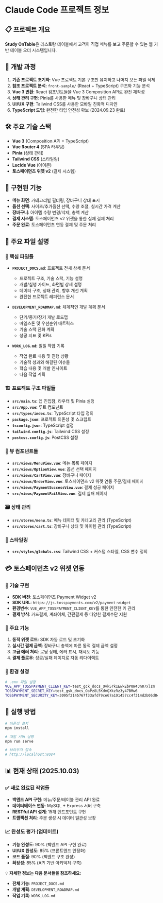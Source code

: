 # Claude Code 프로젝트 정보

## 📋 프로젝트 개요
**Study OnTable**은 레스토랑 테이블에서 고객이 직접 메뉴를 보고 주문할 수 있는 웹 기반 테이블 오더 시스템입니다.

## 🔄 개발 과정
1. **기존 프로젝트 초기화**: Vue 프로젝트 기본 구조만 유지하고 나머지 모든 파일 삭제
2. **참조 프로젝트 분석**: `front-sample/` (React + TypeScript) 구조와 기능 분석
3. **Vue 3 변환**: React 컴포넌트들을 Vue 3 Composition API로 완전 재작성
4. **상태 관리 구현**: Pinia를 사용한 메뉴 및 장바구니 상태 관리
5. **UI/UX 구현**: Tailwind CSS를 사용한 모바일 친화적 디자인
6. **TypeScript 도입**: 완전한 타입 안전성 확보 (2024.09.23 완료)

## 🛠 주요 기술 스택
- **Vue 3** (Composition API + TypeScript)
- **Vue Router 4** (SPA 라우팅)
- **Pinia** (상태 관리)
- **Tailwind CSS** (스타일링)
- **Lucide Vue** (아이콘)
- **토스페이먼츠 위젯 v2** (결제 시스템)

## 📱 구현된 기능
- **메뉴 화면**: 카테고리별 필터링, 장바구니 상태 표시
- **옵션 선택**: 사이즈/추가옵션 선택, 수량 조절, 실시간 가격 계산
- **장바구니**: 아이템 수량 변경/삭제, 총액 계산
- **결제 시스템**: 토스페이먼츠 v2 위젯을 통한 실제 결제 처리
- **주문 완료**: 토스페이먼츠 연동 결제 및 주문 처리

## 📁 주요 파일 설명

### 🎯 핵심 파일들
- **`PROJECT_DOCS.md`**: 프로젝트 전체 상세 문서
  - 프로젝트 구조, 기술 스택, 기능 설명
  - 개발/실행 가이드, 화면별 상세 설명
  - 데이터 구조, 상태 관리, 향후 개선 계획
  - 완전한 프로젝트 레퍼런스 문서

- **`DEVELOPMENT_ROADMAP.md`**: 체계적인 개발 계획 문서
  - 단기/중기/장기 개발 로드맵
  - 마일스톤 및 우선순위 매트릭스
  - 기술 스택 진화 계획
  - 성공 지표 및 KPIs

- **`WORK_LOG.md`**: 일일 작업 기록
  - 작업 완료 내용 및 진행 상황
  - 기술적 성과와 해결된 이슈들
  - 학습 내용 및 개발 인사이트
  - 다음 작업 계획

### 🏗 프로젝트 구조 파일들
- **`src/main.ts`**: 앱 진입점, 라우터 및 Pinia 설정
- **`src/App.vue`**: 루트 컴포넌트
- **`src/types/index.ts`**: TypeScript 타입 정의
- **`package.json`**: 프로젝트 의존성 및 스크립트
- **`tsconfig.json`**: TypeScript 설정
- **`tailwind.config.js`**: Tailwind CSS 설정
- **`postcss.config.js`**: PostCSS 설정

### 📱 뷰 컴포넌트들
- **`src/views/MenuView.vue`**: 메뉴 목록 페이지
- **`src/views/OptionView.vue`**: 옵션 선택 페이지
- **`src/views/CartView.vue`**: 장바구니 페이지
- **`src/views/OrderView.vue`**: 토스페이먼츠 v2 위젯 연동 주문/결제 페이지
- **`src/views/PaymentSuccessView.vue`**: 결제 성공 페이지
- **`src/views/PaymentFailView.vue`**: 결제 실패 페이지

### 🗃 상태 관리
- **`src/stores/menu.ts`**: 메뉴 데이터 및 카테고리 관리 (TypeScript)
- **`src/stores/cart.ts`**: 장바구니 상태 및 아이템 관리 (TypeScript)

### 🎨 스타일링
- **`src/styles/globals.css`**: Tailwind CSS + 커스텀 스타일, CSS 변수 정의

## 💳 토스페이먼츠 v2 위젯 연동

### 🔧 기술 구현
- **SDK 버전**: 토스페이먼츠 Payment Widget v2
- **SDK URL**: `https://js.tosspayments.com/v2/payment-widget`
- **환경변수**: `VUE_APP_TOSSPAYMENT_CLIENT_KEY`를 통한 안전한 키 관리
- **결제 방식**: 카드결제, 계좌이체, 간편결제 등 다양한 결제수단 지원

### 🎯 주요 기능
1. **동적 위젯 로드**: SDK 자동 로드 및 초기화
2. **실시간 결제 금액**: 장바구니 총액에 따른 동적 결제 금액 설정
3. **고급 에러 처리**: 로딩 상태, 에러 표시, 재시도 기능
4. **결제 플로우**: 성공/실패 페이지로 자동 리다이렉트

### 📝 환경 설정
```bash
# .env 파일 설정
VUE_APP_TOSSPAYMENT_CLIENT_KEY=test_gck_docs_Ovk5rk1EwkEbP0W43n07xlzm
TOSSPAYMENT_SECRET_KEY=test_gsk_docs_OaPz8L5KdmQXkzRz3y47BMw6
TOSSPAYMENT_SECURITY_KEY=3095f2145767f33afd79ce67a101457cc4f314d2b06d843e0f0f4b871b69ff58
```

## 🚀 실행 방법
```bash
# 의존성 설치
npm install

# 개발 서버 실행
npm run serve

# 브라우저 접속
# http://localhost:8084
```

## 📊 현재 상태 (2025.10.03)
### ✅ 새로 완료된 작업들
- **백엔드 API 구현**: 메뉴/주문/테이블 관리 API 완료
- **데이터베이스 연동**: MySQL + Express 서버 구축
- **RESTful API 설계**: 15개 엔드포인트 구현
- **트랜잭션 처리**: 주문 생성 시 데이터 일관성 보장

### 📈 완성도 평가 (업데이트)
- **기능 완성도**: 90% (백엔드 API 구현 완료)
- **UI/UX 완성도**: 85% (프론트엔드 안정화)
- **코드 품질**: 90% (백엔드 구조 완성)
- **확장성**: 85% (API 기반 아키텍처 구축)

💡 **자세한 정보는 다음 문서들을 참조하세요:**
- **전체 기능**: `PROJECT_DOCS.md`
- **개발 계획**: `DEVELOPMENT_ROADMAP.md`
- **작업 기록**: `WORK_LOG.md`